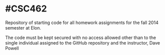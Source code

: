 #CSC462
=======

Repository of starting code for all homework assignments for the fall 2014 semester at Elon. 

The code must be kept secured with no access allowed other than to the single individual 
assigned to the GitHub repository and the instructor, Dave Powell
